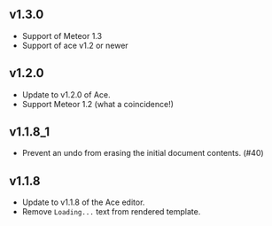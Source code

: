 ## v1.3.0

 * Support of Meteor 1.3
 * Support of ace v1.2 or newer

## v1.2.0

* Update to v1.2.0 of Ace.
* Support Meteor 1.2 (what a coincidence!)

## v1.1.8_1

* Prevent an undo from erasing the initial document contents. (#40)

## v1.1.8

* Update to v1.1.8 of the Ace editor.
* Remove `Loading...` text from rendered template.

